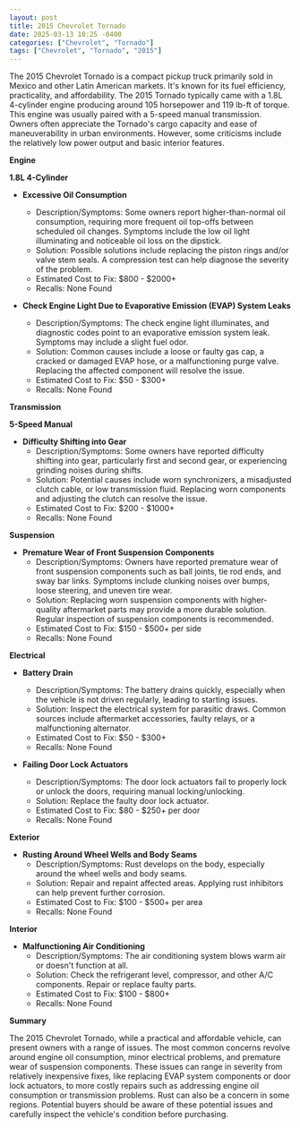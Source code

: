 ```yaml
---
layout: post
title: 2015 Chevrolet Tornado
date: 2025-03-13 10:25 -0400
categories: ["Chevrolet", "Tornado"]
tags: ["Chevrolet", "Tornado", "2015"]
---
```

The 2015 Chevrolet Tornado is a compact pickup truck primarily sold in Mexico and other Latin American markets. It's known for its fuel efficiency, practicality, and affordability. The 2015 Tornado typically came with a 1.8L 4-cylinder engine producing around 105 horsepower and 119 lb-ft of torque. This engine was usually paired with a 5-speed manual transmission. Owners often appreciate the Tornado's cargo capacity and ease of maneuverability in urban environments. However, some criticisms include the relatively low power output and basic interior features.

**Engine**

**1.8L 4-Cylinder**

*   **Excessive Oil Consumption**
    *   Description/Symptoms: Some owners report higher-than-normal oil consumption, requiring more frequent oil top-offs between scheduled oil changes. Symptoms include the low oil light illuminating and noticeable oil loss on the dipstick.
    *   Solution: Possible solutions include replacing the piston rings and/or valve stem seals. A compression test can help diagnose the severity of the problem.
    *   Estimated Cost to Fix: $800 - $2000+
    *   Recalls: None Found

*   **Check Engine Light Due to Evaporative Emission (EVAP) System Leaks**
    *   Description/Symptoms: The check engine light illuminates, and diagnostic codes point to an evaporative emission system leak. Symptoms may include a slight fuel odor.
    *   Solution: Common causes include a loose or faulty gas cap, a cracked or damaged EVAP hose, or a malfunctioning purge valve. Replacing the affected component will resolve the issue.
    *   Estimated Cost to Fix: $50 - $300+
    *   Recalls: None Found

**Transmission**

**5-Speed Manual**

*   **Difficulty Shifting into Gear**
    *   Description/Symptoms: Some owners have reported difficulty shifting into gear, particularly first and second gear, or experiencing grinding noises during shifts.
    *   Solution: Potential causes include worn synchronizers, a misadjusted clutch cable, or low transmission fluid. Replacing worn components and adjusting the clutch can resolve the issue.
    *   Estimated Cost to Fix: $200 - $1000+
    *   Recalls: None Found

**Suspension**

*   **Premature Wear of Front Suspension Components**
    *   Description/Symptoms: Owners have reported premature wear of front suspension components such as ball joints, tie rod ends, and sway bar links. Symptoms include clunking noises over bumps, loose steering, and uneven tire wear.
    *   Solution: Replacing worn suspension components with higher-quality aftermarket parts may provide a more durable solution. Regular inspection of suspension components is recommended.
    *   Estimated Cost to Fix: $150 - $500+ per side
    *   Recalls: None Found

**Electrical**

*   **Battery Drain**
    *   Description/Symptoms: The battery drains quickly, especially when the vehicle is not driven regularly, leading to starting issues.
    *   Solution: Inspect the electrical system for parasitic draws. Common sources include aftermarket accessories, faulty relays, or a malfunctioning alternator.
    *   Estimated Cost to Fix: $50 - $300+
    *   Recalls: None Found

*   **Failing Door Lock Actuators**
    *   Description/Symptoms: The door lock actuators fail to properly lock or unlock the doors, requiring manual locking/unlocking.
    *   Solution: Replace the faulty door lock actuator.
    *   Estimated Cost to Fix: $80 - $250+ per door
    *   Recalls: None Found

**Exterior**

*   **Rusting Around Wheel Wells and Body Seams**
    *   Description/Symptoms: Rust develops on the body, especially around the wheel wells and body seams.
    *   Solution: Repair and repaint affected areas. Applying rust inhibitors can help prevent further corrosion.
    *   Estimated Cost to Fix: $100 - $500+ per area
    *   Recalls: None Found

**Interior**

*   **Malfunctioning Air Conditioning**
    *   Description/Symptoms: The air conditioning system blows warm air or doesn't function at all.
    *   Solution: Check the refrigerant level, compressor, and other A/C components. Repair or replace faulty parts.
    *   Estimated Cost to Fix: $100 - $800+
    *   Recalls: None Found

**Summary**

The 2015 Chevrolet Tornado, while a practical and affordable vehicle, can present owners with a range of issues. The most common concerns revolve around engine oil consumption, minor electrical problems, and premature wear of suspension components. These issues can range in severity from relatively inexpensive fixes, like replacing EVAP system components or door lock actuators, to more costly repairs such as addressing engine oil consumption or transmission problems. Rust can also be a concern in some regions. Potential buyers should be aware of these potential issues and carefully inspect the vehicle's condition before purchasing.

